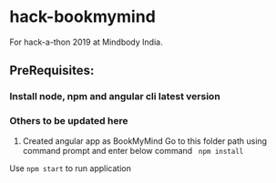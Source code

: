# hack-bookmymind
For hack-a-thon 2019 at Mindbody India.

## PreRequisites:
### Install node, npm and angular cli latest version
### Others to be updated here

1. Created angular app as BookMyMind
Go to this folder path using command prompt and enter below command
` 
npm install
`

Use 
`
npm start
` to run application
